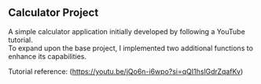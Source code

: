 ## Calculator Project

A simple calculator application initially developed by following a YouTube tutorial.  
To expand upon the base project, I implemented two additional functions to enhance its capabilities.  

Tutorial reference: (https://youtu.be/jQo6n-i6wpo?si=qQI1hslGdrZqafKv)

